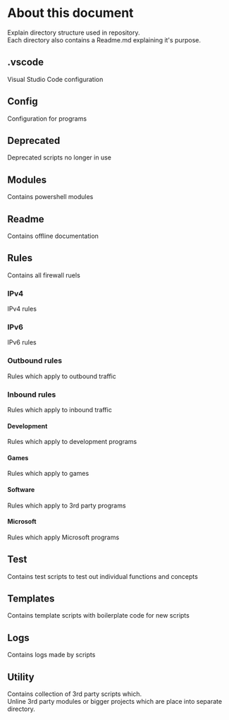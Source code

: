 
# About this document
Explain directory structure used in repository.\
Each directory also contains a Readme.md explaining it's purpose.

## .vscode
Visual Studio Code configuration

## Config
Configuration for programs

## Deprecated
Deprecated scripts no longer in use

## Modules
Contains powershell modules

## Readme
Contains offline documentation

## Rules
Contains all firewall ruels

### IPv4
IPv4 rules

### IPv6
IPv6 rules

### Outbound rules
Rules which apply to outbound traffic

### Inbound rules
Rules which apply to inbound traffic

#### Development
Rules which apply to development programs

#### Games
Rules which apply to games

#### Software
Rules which apply to 3rd party programs

#### Microsoft
Rules which apply Microsoft programs

## Test
Contains test scripts to test out individual functions and concepts

## Templates
Contains template scripts with boilerplate code for new scripts

## Logs
Contains logs made by scripts

## Utility
Contains collection of 3rd party scripts which.\
Unline 3rd party modules or bigger projects which are place into separate directory.
